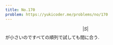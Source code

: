 ```yaml
---
title: No.170
problem: https://yukicoder.me/problems/no/170
---
```

$$ \vert S \vert $$ が小さいのですべての順列で試しても間に合う.
